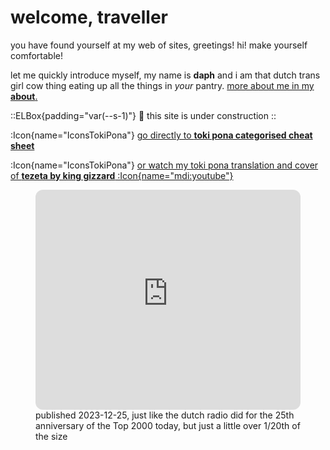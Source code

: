 # welcome, traveller

you have found yourself at my web of sites, greetings! hi! make yourself comfortable!

let me quickly introduce myself, my name is **daph** and i am that dutch trans girl cow thing eating up all the things in _your_ pantry. [more about me in my **about**.](/mi)

::ELBox{padding="var(--s-1)"}
:construction: this site is under construction
::

:Icon{name="IconsTokiPona"} [go directly to **toki pona categorised cheat sheet**](/tokipona/catdict)

:Icon{name="IconsTokiPona"} [or watch my toki pona translation and cover of **tezeta by king gizzard** :Icon{name="mdi:youtube"}](https://www.youtube.com/watch?v=jgET_38iWaU)

<figure>
  <iframe style="border-radius:12px" src="https://open.spotify.com/embed/playlist/3570Pc1D39i32mCa4yXaMc?utm_source=generator" width="100%" height="352" frameBorder="0" allowfullscreen="" allow="autoplay; clipboard-write; encrypted-media; fullscreen; picture-in-picture" loading="lazy"></iframe>
  <figcaption>
    <Icon name="material-symbols:arrow-upward-rounded" /></Icon> published 2023-12-25, just like the dutch radio did for the 25th anniversary of the Top 2000 today, but just a little over 1/20th of the size
  </figcaption>
</figure>
